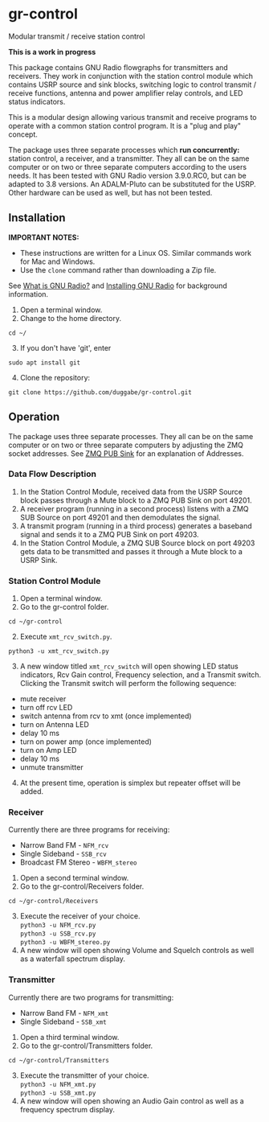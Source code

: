 # gr-control
Modular transmit / receive station control

**This is a work in progress**

This package contains GNU Radio flowgraphs for transmitters and receivers. They work in conjunction with the station control module which contains USRP source and sink blocks, switching logic to control transmit / receive functions, antenna and power amplifier relay controls, and LED status indicators.

This is a modular design allowing various transmit and receive programs to operate with a common station control program. It is a "plug and play" concept.

The package uses three separate processes which **run concurrently:** station control, a receiver, and a transmitter. They all can be on the same computer or on two or three separate computers according to the users needs. It has been tested with GNU Radio version 3.9.0.RC0, but can be adapted to 3.8 versions. An ADALM-Pluto can be substituted for the USRP. Other hardware can be used as well, but has not been tested.

## Installation

**IMPORTANT NOTES:**

* These instructions are written for a Linux OS. Similar commands work for Mac and Windows.
* Use the `clone` command rather than downloading a Zip file.

See [What is GNU Radio?](https://wiki.gnuradio.org/index.php/What_is_GNU_Radio%3F) and [Installing GNU Radio](https://wiki.gnuradio.org/index.php/InstallingGR) for background information.

1. Open a terminal window.
2. Change to the home directory.  
```
cd ~/  
```
3. If you don't have 'git', enter  
```
sudo apt install git  
```
4. Clone the repository:  
```
git clone https://github.com/duggabe/gr-control.git
```

## Operation

The package uses three separate processes. They all can be on the same computer or on two or three separate computers by adjusting the ZMQ socket addresses. See [ZMQ PUB Sink](https://wiki.gnuradio.org/index.php/ZMQ_PUB_Sink#Parameters) for an explanation of Addresses.

### Data Flow Description

1. In the Station Control Module, received data from the USRP Source block passes through a Mute block to a ZMQ PUB Sink on port 49201.
2. A receiver program (running in a second process) listens with a ZMQ SUB Source on port 49201 and then demodulates the signal.
3. A transmit program (running in a third process) generates a baseband signal and sends it to a ZMQ PUB Sink on port 49203.
4. In the Station Control Module, a ZMQ SUB Source block on port 49203 gets data to be transmitted and passes it through a Mute block to a USRP Sink.

### Station Control Module

1. Open a terminal window.
2. Go to the gr-control folder.  
```
cd ~/gr-control
```
2. Execute `xmt_rcv_switch.py`.  
```
python3 -u xmt_rcv_switch.py
```
3. A new window titled `xmt_rcv_switch` will open showing LED status indicators, Rcv Gain control, Frequency selection, and a Transmit switch. Clicking the Transmit switch will perform the following sequence:
  * mute receiver
  * turn off rcv LED
  * switch antenna from rcv to xmt (once implemented)
  * turn on Antenna LED
  * delay 10 ms
  * turn on power amp (once implemented)
  * turn on Amp LED
  * delay 10 ms
  * unmute transmitter
4. At the present time, operation is simplex but repeater offset will be added.

### Receiver

Currently there are three programs for receiving:

* Narrow Band FM - `NFM_rcv`
* Single Sideband - `SSB_rcv`
* Broadcast FM Stereo - `WBFM_stereo`

1. Open a second terminal window.
2. Go to the gr-control/Receivers folder.  
```
cd ~/gr-control/Receivers
```
3. Execute the receiver of your choice.  
    `python3 -u NFM_rcv.py`   
    `python3 -u SSB_rcv.py`  
    `python3 -u WBFM_stereo.py`  
4. A new window will open showing Volume and Squelch controls as well as a waterfall spectrum display.

### Transmitter

Currently there are two programs for transmitting:

* Narrow Band FM - `NFM_xmt`
* Single Sideband - `SSB_xmt`

1. Open a third terminal window.
2. Go to the gr-control/Transmitters folder.  
```
cd ~/gr-control/Transmitters
```
3. Execute the transmitter of your choice.  
    `python3 -u NFM_xmt.py`  
    `python3 -u SSB_xmt.py`  
4. A new window will open showing an Audio Gain control as well as a frequency spectrum display.


